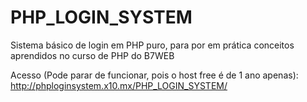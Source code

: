 # PHP_LOGIN_SYSTEM
Sistema básico de login em PHP puro, para por em prática conceitos aprendidos no curso de PHP do B7WEB

Acesso (Pode parar de funcionar, pois o host free é de 1 ano apenas): http://phploginsystem.x10.mx/PHP_LOGIN_SYSTEM/
